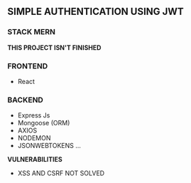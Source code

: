 ## SIMPLE AUTHENTICATION USING JWT
### STACK MERN

**THIS PROJECT ISN'T FINISHED**


### FRONTEND
- React

### BACKEND
- Express Js
- Mongoose (ORM)
- AXIOS
- NODEMON
- JSONWEBTOKENS
...

**VULNERABILITIES**
- XSS AND CSRF
NOT SOLVED


